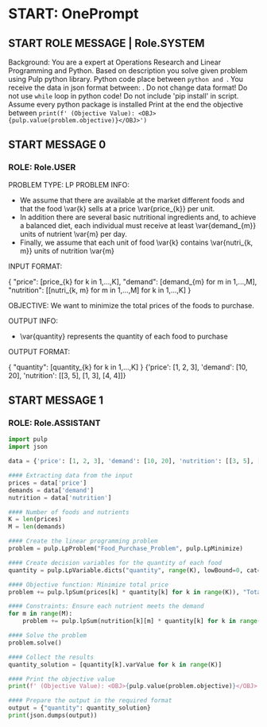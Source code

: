 # START: OnePrompt 
## START ROLE MESSAGE | Role.SYSTEM 
Background: You are a expert at Operations Research and Linear Programming and Python. Based on description you solve given problem using Pulp python library. Python code place between ```python and ```. You receive the data in json format between: <DATA></DATA>. Do not change data format! Do not use `while` loop in python code! Do not include 'pip install' in script. Assume every python package is installed Print at the end the objective between <OBJ></OBJ> `print(f' (Objective Value): <OBJ>{pulp.value(problem.objective)}</OBJ>')`  
## START MESSAGE 0 
### ROLE: Role.USER
<DESCRIPTION>
PROBLEM TYPE: LP
PROBLEM INFO:

- We assume that there are available at the market different foods and that the food \var{k} sells at a price \var{price_{k}} per unit. 
- In addition there are several basic nutritional ingredients and, to achieve a balanced diet, each individual must receive at least \var{demand_{m}} units of nutrient \var{m} per day. 
- Finally, we assume that each unit of food \var{k} contains \var{nutri_{k, m}} units of nutrition \var{m}

INPUT FORMAT:

{
	"price": [price_{k} for k in 1,...,K],
	"demand": [demand_{m} for m in 1,...,M],
	"nutrition": [[nutri_{k, m} for m in 1,...,M] for k in 1,...,K]
}


OBJECTIVE: We want to minimize the total prices of the foods to purchase.

OUTPUT INFO:

- \var{quantity} represents the quantity of each food to purchase

OUTPUT FORMAT:

{
	"quantity": [quantity_{k} for k in 1,...,K]
}
</DESCRIPTION>
<DATA>
{'price': [1, 2, 3], 'demand': [10, 20], 'nutrition': [[3, 5], [1, 3], [4, 4]]}</DATA>


## START MESSAGE 1 
### ROLE: Role.ASSISTANT
```python
import pulp
import json

data = {'price': [1, 2, 3], 'demand': [10, 20], 'nutrition': [[3, 5], [1, 3], [4, 4]]}

#### Extracting data from the input
prices = data['price']
demands = data['demand']
nutrition = data['nutrition']

#### Number of foods and nutrients
K = len(prices)
M = len(demands)

#### Create the linear programming problem
problem = pulp.LpProblem("Food_Purchase_Problem", pulp.LpMinimize)

#### Create decision variables for the quantity of each food
quantity = pulp.LpVariable.dicts("quantity", range(K), lowBound=0, cat='Continuous')

#### Objective function: Minimize total price
problem += pulp.lpSum(prices[k] * quantity[k] for k in range(K)), "Total_Cost"

#### Constraints: Ensure each nutrient meets the demand
for m in range(M):
    problem += pulp.lpSum(nutrition[k][m] * quantity[k] for k in range(K)) >= demands[m], f"Nutrient_Requirement_{m}"

#### Solve the problem
problem.solve()

#### Collect the results
quantity_solution = [quantity[k].varValue for k in range(K)]

#### Print the objective value
print(f' (Objective Value): <OBJ>{pulp.value(problem.objective)}</OBJ>')

#### Prepare the output in the required format
output = {"quantity": quantity_solution}
print(json.dumps(output))
```

